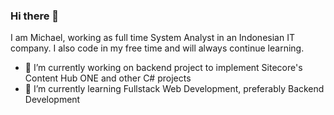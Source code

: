 ### Hi there 👋

I am Michael, working as full time System Analyst in an Indonesian IT company. I also code in my free time and will always continue learning.
- 🔭 I’m currently working on backend project to implement Sitecore's Content Hub ONE and other C# projects
- 🌱 I’m currently learning Fullstack Web Development, preferably Backend Development

<!--
**mikeKharisma28/mikeKharisma28** is a ✨ _special_ ✨ repository because its `README.md` (this file) appears on your GitHub profile.

Here are some ideas to get you started:

- 🔭 I’m currently working on ...
- 🌱 I’m currently learning ...
- 👯 I’m looking to collaborate on ...
- 🤔 I’m looking for help with ...
- 💬 Ask me about ...
- 📫 How to reach me: ...
- 😄 Pronouns: ...
- ⚡ Fun fact: ...
-->
